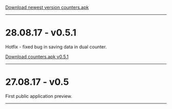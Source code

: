 [Download newest version counters.apk](counters-signed-0.5.1.apk)
* * *

# [](#header-1)28.08.17 - v0.5.1
Hotfix - fixed bug in saving data in dual counter.

[Download counters.apk v0.5.1](counters-signed-0.5.1.apk)
* * *

# [](#header-1)27.08.17 - v0.5
First public application preview.
* * *